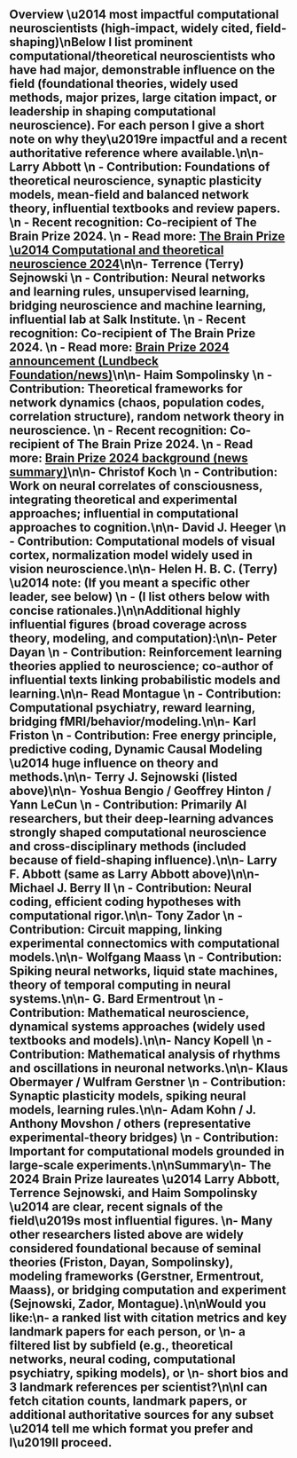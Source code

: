 ## Overview \u2014 most impactful computational neuroscientists (high-impact, widely cited, field-shaping)\nBelow I list prominent computational/theoretical neuroscientists who have had major, demonstrable influence on the field (foundational theories, widely used methods, major prizes, large citation impact, or leadership in shaping computational neuroscience). For each person I give a short note on why they\u2019re impactful and a recent authoritative reference where available.\n\n- **Larry Abbott**  \n  - Contribution: Foundations of theoretical neuroscience, synaptic plasticity models, mean-field and balanced network theory, influential textbooks and review papers.  \n  - Recent recognition: Co-recipient of The Brain Prize 2024.  \n  - Read more: [The Brain Prize \u2014 Computational and theoretical neuroscience 2024](https://brainprize.org/winners/computational-and-theoretical-neuroscience-2024)\n\n- **Terrence (Terry) Sejnowski**  \n  - Contribution: Neural networks and learning rules, unsupervised learning, bridging neuroscience and machine learning, influential lab at Salk Institute.  \n  - Recent recognition: Co-recipient of The Brain Prize 2024.  \n  - Read more: [Brain Prize 2024 announcement (Lundbeck Foundation/news)](https://lundbeckfonden.com/news/pioneering-work-in-computational-and-theoretical-neuroscience-is-awarded-the-worlds-largest)\n\n- **Haim Sompolinsky**  \n  - Contribution: Theoretical frameworks for network dynamics (chaos, population codes, correlation structure), random network theory in neuroscience.  \n  - Recent recognition: Co-recipient of The Brain Prize 2024.  \n  - Read more: [Brain Prize 2024 background (news summary)](https://www.thetransmitter.org/community/theoretical-and-computational-neuroscientists-net-2024-brain-prize/)\n\n- **Christof Koch**  \n  - Contribution: Work on neural correlates of consciousness, integrating theoretical and experimental approaches; influential in computational approaches to cognition.\n\n- **David J. Heeger**  \n  - Contribution: Computational models of visual cortex, normalization model widely used in vision neuroscience.\n\n- **Helen H. B. C. (Terry) \u2014 note:** (If you meant a specific other leader, see below)  \n  - (I list others below with concise rationales.)\n\nAdditional highly influential figures (broad coverage across theory, modeling, and computation):\n\n- **Peter Dayan**  \n  - Contribution: Reinforcement learning theories applied to neuroscience; co-author of influential texts linking probabilistic models and learning.\n\n- **Read Montague**  \n  - Contribution: Computational psychiatry, reward learning, bridging fMRI/behavior/modeling.\n\n- **Karl Friston**  \n  - Contribution: Free energy principle, predictive coding, Dynamic Causal Modeling \u2014 huge influence on theory and methods.\n\n- **Terry J. Sejnowski** (listed above)\n\n- **Yoshua Bengio / Geoffrey Hinton / Yann LeCun**  \n  - Contribution: Primarily AI researchers, but their deep-learning advances strongly shaped computational neuroscience and cross-disciplinary methods (included because of field-shaping influence).\n\n- **Larry F. Abbott** (same as Larry Abbott above)\n\n- **Michael J. Berry II**  \n  - Contribution: Neural coding, efficient coding hypotheses with computational rigor.\n\n- **Tony Zador**  \n  - Contribution: Circuit mapping, linking experimental connectomics with computational models.\n\n- **Wolfgang Maass**  \n  - Contribution: Spiking neural networks, liquid state machines, theory of temporal computing in neural systems.\n\n- **G. Bard Ermentrout**  \n  - Contribution: Mathematical neuroscience, dynamical systems approaches (widely used textbooks and models).\n\n- **Nancy Kopell**  \n  - Contribution: Mathematical analysis of rhythms and oscillations in neuronal networks.\n\n- **Klaus Obermayer / Wulfram Gerstner**  \n  - Contribution: Synaptic plasticity models, spiking neural models, learning rules.\n\n- **Adam Kohn / J. Anthony Movshon / others** (representative experimental-theory bridges)  \n  - Contribution: Important for computational models grounded in large-scale experiments.\n\nSummary\n- The 2024 Brain Prize laureates \u2014 **Larry Abbott**, **Terrence Sejnowski**, and **Haim Sompolinsky** \u2014 are clear, recent signals of the field\u2019s most influential figures.  \n- Many other researchers listed above are widely considered foundational because of seminal theories (Friston, Dayan, Sompolinsky), modeling frameworks (Gerstner, Ermentrout, Maass), or bridging computation and experiment (Sejnowski, Zador, Montague).\n\nWould you like:\n- a ranked list with citation metrics and key landmark papers for each person, or  \n- a filtered list by subfield (e.g., theoretical networks, neural coding, computational psychiatry, spiking models), or  \n- short bios and 3 landmark references per scientist?\n\nI can fetch citation counts, landmark papers, or additional authoritative sources for any subset \u2014 tell me which format you prefer and I\u2019ll proceed.